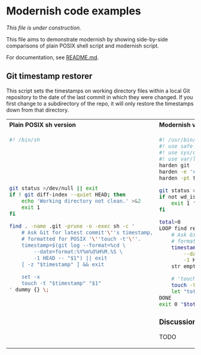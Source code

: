 # Modernish code examples #

*This file is under construction.*

This file aims to demonstrate modernish by showing side-by-side comparisons
of plain POSIX shell script and modernish script.

For documentation, see [README.md](https://github.com/modernish/modernish/blob/master/README.md).

## Git timestamp restorer ##

This script sets the timestamps on working directory files within a local
Git repository to the date of the last commit in which they were changed. If
you first change to a subdirectory of the repo, it will only restore the
timestamps down from that directory.

<table>
<tr><th align="left">Plain POSIX sh version</th><th align="left">Modernish version</th></tr>
<tr>
<td valign="top">

```sh {.line-numbers}
#! /bin/sh







git status >/dev/null || exit
if ! git diff-index --quiet HEAD; then
	echo 'Working directory not clean.' >&2
	exit 1
fi

find . -name .git -prune -o -exec sh -c '
	# Ask Git for latest commit'\''s timestamp,
	# formatted for POSIX '\''touch -t'\''.
	timestamp=$(git log --format=%cd \
		--date=format:%Y%m%d%H%M.%S \
		-1 HEAD -- "$1") || exit
	[ -z "$timestamp" ] && exit

	set -x
	touch -t "$timestamp" "$1"
' dummy {} \;
```

</td>
<td valign="top">

```sh {.line-numbers}
#! /usr/bin/env modernish
#! use safe
#! use sys/cmd/harden
#! use var/loop
harden git
harden -e '>1' -f wd_is_clean git diff-index --quiet HEAD
harden -pt touch

git status >/dev/null
if not wd_is_clean; then
	exit 1 'Working directory not clean.'
fi

total=0
LOOP find repofile in . -name .git -prune -or -iterate; DO
	# Ask Git for latest commit's timestamp,
	# formatted for POSIX 'touch -t'.
	timestamp=$(git log --format=%cd \
		--date=format:%Y%m%d%H%M.%S \
		-1 HEAD -- $repofile)
	str empty $timestamp && continue

	# 'touch' is traced due to 'harden -t' above.
	touch -t $timestamp $repofile
	let "total+=1"
DONE
exit 0 "$total timestamps restored."
```

### Discussion ###

TODO

</td>
</tr>
</table>
